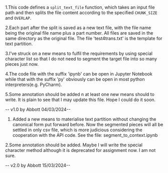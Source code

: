1.This code defines a `split_text_file` function, which takes an input file path and then splits the file content according to the specified `CHUNK_SIZE` and `OVERLAP`. 

2.Each part after the split is saved as a new text file, with the file name being the original file name plus a part number. All files are saved in the same directory as the original file. The file 'test4trans.txt' is the template for text partition.

3.I've struck on a new means to fulfil the requirements by using special character list so that I do not need to segment the target file into so many pieces just now.

4.The code file with the suffix 'ipynb' can be open in Jupyter Notebook while that with the suffix 'py' obviously can be open in most python interpreters(e.g. PyCharm).

5.Some annotation should be added n at least one new means should to write. It is plain to see that I may update this file. Hope I could do it soon.

-- v1.0  by Abbott  04/03/2024--


1. Added a new means to materialise text partition without changing the canonical form put forward before. Now the segmented pieces will all be settled in only csv file, which is more judicious considering the cooperation with the API code. See the file: segment_to_context.ipynb

2.Some annotation should be added. Maybe I will write the special character method although it is deprecated for assignment now. I am not sure.


-- v2.0  by Abbott  15/03/2024--




